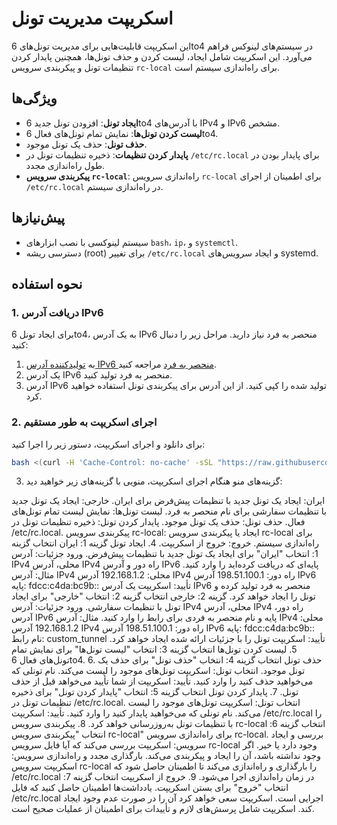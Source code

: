 # اسکریپت مدیریت تونل

این اسکریپت قابلیت‌هایی برای مدیریت تونل‌های 6to4 در سیستم‌های لینوکس فراهم می‌آورد. این اسکریپت شامل ایجاد، لیست کردن و حذف تونل‌ها، همچنین پایدار کردن تنظیمات تونل و پیکربندی سرویس `rc-local` برای راه‌اندازی سیستم است.

## ویژگی‌ها

- **ایجاد تونل**: افزودن تونل جدید 6to4 با آدرس‌های IPv4 و IPv6 مشخص.
- **لیست کردن تونل‌ها**: نمایش تمام تونل‌های فعال 6to4.
- **حذف تونل**: حذف یک تونل موجود.
- **پایدار کردن تنظیمات**: ذخیره تنظیمات تونل در `/etc/rc.local` برای پایدار بودن در طول راه‌اندازی مجدد.
- **پیکربندی سرویس `rc-local`**: راه‌اندازی سرویس `rc-local` برای اطمینان از اجرای `/etc/rc.local` در راه‌اندازی سیستم.

## پیش‌نیازها

- سیستم لینوکسی با نصب ابزارهای `bash`، `ip`، و `systemctl`.
- دسترسی ریشه (root) برای تغییر `/etc/rc.local` و ایجاد سرویس‌های systemd.

## نحوه استفاده

### 1. **دریافت آدرس IPv6**

برای ایجاد تونل 6to4، به یک آدرس IPv6 منحصر به فرد نیاز دارید. مراحل زیر را دنبال کنید:

1. به [تولیدکننده آدرس IPv6 منحصر به فرد](https://www.unique-local-ipv6.com) مراجعه کنید.
2. یک آدرس IPv6 منحصر به فرد تولید کنید.
3. آدرس IPv6 تولید شده را کپی کنید. از این آدرس برای پیکربندی تونل استفاده خواهید کرد.

### 2. **اجرای اسکریپت به طور مستقیم**

برای دانلود و اجرای اسکریپت، دستور زیر را اجرا کنید:

```bash
bash <(curl -H 'Cache-Control: no-cache' -sSL "https://raw.githubusercontent.com/im-api/6to4/main/6to4.sh?$(date +%s)" --ipv4)
```
3. گزینه‌های منو
هنگام اجرای اسکریپت، منویی با گزینه‌های زیر خواهید دید:

ایران: ایجاد یک تونل جدید با تنظیمات پیش‌فرض برای ایران.
خارجی: ایجاد یک تونل جدید با تنظیمات سفارشی برای نام منحصر به فرد.
لیست تونل‌ها: نمایش لیست تمام تونل‌های فعال.
حذف تونل: حذف یک تونل موجود.
پایدار کردن تونل: ذخیره تنظیمات تونل در /etc/rc.local.
پیکربندی سرویس rc-local: ایجاد یا پیکربندی سرویس rc-local برای راه‌اندازی سیستم.
خروج: خروج از اسکریپت.
4. ایجاد تونل
گزینه 1: ایران
انتخاب گزینه 1: انتخاب "ایران" برای ایجاد یک تونل جدید با تنظیمات پیش‌فرض.
ورود جزئیات: آدرس IPv4 محلی، آدرس IPv4 راه دور و آدرس IPv6 پایه‌ای که دریافت کرده‌اید را وارد کنید.
مثال:
آدرس IPv4 محلی: 192.168.1.2
آدرس IPv4 راه دور: 198.51.100.1
آدرس IPv6 پایه: fdcc:c4da:bc9b::
تأیید: اسکریپت یک آدرس IPv6 منحصر به فرد تولید کرده و تونل را ایجاد خواهد کرد.
گزینه 2: خارجی
انتخاب گزینه 2: انتخاب "خارجی" برای ایجاد تونل با تنظیمات سفارشی.
ورود جزئیات: آدرس IPv4 محلی، آدرس IPv4 راه دور، آدرس IPv6 پایه و نام منحصر به فردی برای رابط را وارد کنید.
مثال:
آدرس IPv4 محلی: 192.168.1.2
آدرس IPv4 راه دور: 198.51.100.1
آدرس IPv6 پایه: fdcc:c4da:bc9b::
نام رابط: custom_tunnel
تأیید: اسکریپت تونل را با جزئیات ارائه شده ایجاد خواهد کرد.
5. لیست کردن تونل‌ها
انتخاب گزینه 3: انتخاب "لیست تونل‌ها" برای نمایش تمام تونل‌های فعال 6to4.
6. حذف تونل
انتخاب گزینه 4: انتخاب "حذف تونل" برای حذف یک تونل موجود.
انتخاب تونل: اسکریپت تونل‌های موجود را لیست می‌کند. نام تونلی که می‌خواهید حذف کنید را وارد کنید.
تأیید: اسکریپت از شما تأیید می‌خواهد قبل از حذف تونل.
7. پایدار کردن تونل
انتخاب گزینه 5: انتخاب "پایدار کردن تونل" برای ذخیره تنظیمات تونل در /etc/rc.local.
انتخاب تونل: اسکریپت تونل‌های موجود را لیست می‌کند. نام تونلی که می‌خواهید پایدار کنید را وارد کنید.
تأیید: اسکریپت /etc/rc.local را با تنظیمات تونل به‌روزرسانی خواهد کرد.
8. پیکربندی سرویس rc-local
انتخاب گزینه 6: انتخاب "پیکربندی سرویس rc-local" برای راه‌اندازی سرویس rc-local.
بررسی و ایجاد سرویس: اسکریپت بررسی می‌کند که آیا فایل سرویس rc-local وجود دارد یا خیر. اگر وجود نداشته باشد، آن را ایجاد و پیکربندی می‌کند.
بارگذاری مجدد و راه‌اندازی سرویس: اسکریپت سرویس rc-local را بارگذاری و راه‌اندازی می‌کند تا اطمینان حاصل شود که /etc/rc.local در زمان راه‌اندازی اجرا می‌شود.
9. خروج از اسکریپت
انتخاب گزینه 7: انتخاب "خروج" برای بستن اسکریپت.
یادداشت‌ها
اطمینان حاصل کنید که فایل /etc/rc.local اجرایی است. اسکریپت سعی خواهد کرد آن را در صورت عدم وجود ایجاد کند.
اسکریپت شامل پرسش‌های لازم و تأییدات برای اطمینان از عملیات صحیح است.